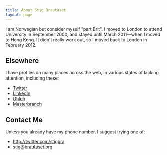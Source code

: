 ```yaml
---
title: About Stig Brautaset
layout: page
---
```


I am Norwegian but consider myself "part Brit". I moved to London to
attend University in September 2000, and stayed until March
2011&mdash;when I moved to Hong Kong. It didn't really work out, so I
moved back to London in February 2012.

Elsewhere
---------

I have profiles on many places across the web, in various states of
lacking attention, including these:

* [Twitter](http://twitter.com/stigbra)
* [LinkedIn](http://uk.linkedin.com/in/stigbrautaset)
* [Ohloh](https://www.ohloh.net/accounts/stigbra)
* [Masterbranch](http://www.masterbranch.com/developer/stig.brautaset)


Contact Me
----------

Unless you already have my phone number, I suggest trying one of:

* <http://twitter.com/stigbra>
* <stig@brautaset.org>
